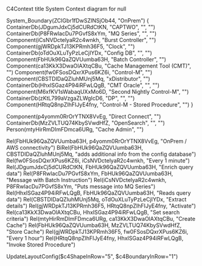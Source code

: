 C4Context
  title System Context diagram for null

System_Boundary(ZCIGbr1fDwSZINSjOb44, "OnPrem") {
    ContainerDb(JDgumJdxCj5dCURdCtKN, "CAPTWO", "", "")
    ContainerDb(P8FRwIacDu7PGvfS8xYm, "MQ Series", "", "")
    Component(iCsNVDctelyaR2c4wnkh, "Burst Controller", "")
    Component(gjWRDpkTJ13KPRmh36F5, "Clock", "")
    ContainerDb(oTdOuXLuTyPzLeCjIYDx, "Config DB", "", "")
    Component(FbHUk96QaZQVUumba63H, "Batch Controller", "")
    Component(ca13KkX3DwaOlAXtqCBu, "Cache Management Tool (CMT)", "")
    Component(fw0FSosDQxrXPus6KZ6i, "Control-M", "")
    Component(CBSTDIDaQZluhMUnj5Mq, "xDistributor", "")
    ContainerDb(HhxISGaz4P94iRFwLQgB, "CMT Oracle", "", "")
    Component(M6xfKV1sWabaqUXxMo6D, "Second Nightly Control-M", "")
    ContainerDb(zKtL799aVzgaZLWgIcD6, "DP", "", "")
    Component(HRtqQ8npZIhFIJyE4fny, "Control-M - Stored Procedure", "")
}


Component(p4yomm0RrOrYTNX8VvEg, "Direct Connect", "")
ContainerDb(MzZVLTUQ74KbySVwdHfZ, "OpenSearch", "", "")
Person(mtyHirRmDImFDmca6URg, "Cache Admin", "")


Rel(FbHUk96QaZQVUumba63H, p4yomm0RrOrYTNX8VvEg, "OnPrem / AWS connectivity")
BiRel(FbHUk96QaZQVUumba63H, CBSTDIDaQZluhMUnj5Mq, "adds additional info from the config database")
Rel(fw0FSosDQxrXPus6KZ6i, iCsNVDctelyaR2c4wnkh, "Every 1 minute")
Rel(JDgumJdxCj5dCURdCtKN, FbHUk96QaZQVUumba63H, "Enrich query data")
Rel(P8FRwIacDu7PGvfS8xYm, FbHUk96QaZQVUumba63H, "Message with Batch Instruction")
Rel(iCsNVDctelyaR2c4wnkh, P8FRwIacDu7PGvfS8xYm, "Puts message into MQ Series")
Rel(HhxISGaz4P94iRFwLQgB, FbHUk96QaZQVUumba63H, "Reads query data")
Rel(CBSTDIDaQZluhMUnj5Mq, oTdOuXLuTyPzLeCjIYDx, "Extract details")
Rel(gjWRDpkTJ13KPRmh36F5, HRtqQ8npZIhFIJyE4fny, "Activate")
Rel(ca13KkX3DwaOlAXtqCBu, HhxISGaz4P94iRFwLQgB, "Set search criteria")
Rel(mtyHirRmDImFDmca6URg, ca13KkX3DwaOlAXtqCBu, "Create Cache")
Rel(FbHUk96QaZQVUumba63H, MzZVLTUQ74KbySVwdHfZ, "Store Cache")
Rel(gjWRDpkTJ13KPRmh36F5, fw0FSosDQxrXPus6KZ6i, "Every 1 hour")
Rel(HRtqQ8npZIhFIJyE4fny, HhxISGaz4P94iRFwLQgB, "Invoke Stored Procedure")


  UpdateLayoutConfig($c4ShapeInRow="5", $c4BoundaryInRow="1")
